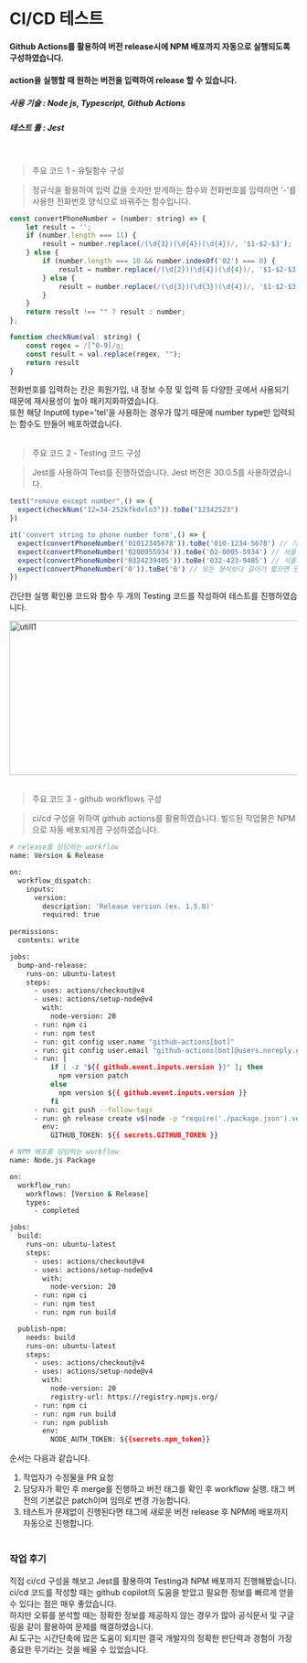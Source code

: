 # CI/CD 테스트

#### Github Actions를 활용하여 버전 release시에 NPM 배포까지 자동으로 실행되도록 구성하였습니다. 
#### action을 실행할 때 원하는 버전을 입력하여 release 할 수 있습니다.

##### 사용 기술 : Node js, Typescript, Github Actions
##### 테스트 툴 : Jest
<br/>

> 주요 코드 1 - 유틸함수 구성

> 정규식을 활용하여 입력 값을 숫자만 받게하는 함수와 전화번호를 입력하면 '-'를 사용한 전화번호 양식으로 바꿔주는 함수입니다.

```js
const convertPhoneNumber = (number: string) => {
    let result = '';
    if (number.length === 11) {
        result = number.replace(/(\d{3})(\d{4})(\d{4})/, '$1-$2-$3');
    } else {
        if (number.length === 10 && number.indexOf('02') === 0) {
            result = number.replace(/(\d{2})(\d{4})(\d{4})/, '$1-$2-$3');
        } else {
            result = number.replace(/(\d{3})(\d{3})(\d{4})/, '$1-$2-$3');
        }
    }
    return result !== "" ? result : number;
};

function checkNum(val: string) {
    const regex = /[^0-9]/g;
    const result = val.replace(regex, "");
    return result
}
```
전화번호를 입력하는 칸은 회원가입, 내 정보 수정 및 입력 등 다양한 곳에서 사용되기 때문에 재사용성이 높아 패키지화하였습니다. <br>
또한 해당 Input에 type='tel'을 사용하는 경우가 많기 때문에 number type만 입력되는 함수도 만들어 배포하였습니다. <br><br>

> 주요 코드 2 - Testing 코드 구성

> Jest를 사용하여 Test를 진행하였습니다. Jest 버전은 30.0.5를 사용하였습니다.

```js
test("remove except number",() => {
  expect(checkNum("12=34-252kfkdvlo3")).toBe("12342523")
})

it('convert string to phone number form',() => {
  expect(convertPhoneNumber('01012345678')).toBe('010-1234-5678') // 기본
  expect(convertPhoneNumber('0200055934')).toBe('02-0005-5934') // 서울 지역번호
  expect(convertPhoneNumber('0324239405')).toBe('032-423-9405') // 서울외 지역번호
  expect(convertPhoneNumber('0')).toBe('0') // 모든 형식보다 길이가 짧으면 인자 그대로 반환
})
```
간단한 실행 확인용 코드와 함수 두 개의 Testing 코드를 작성하여 테스트를 진행하였습니다.

<img width="1239" height="270" alt="utill1" src="https://github.com/user-attachments/assets/4a03359d-c293-4961-b84c-95bb02242257" /><br><br>

> 주요 코드 3 - github workflows 구성

> ci/cd 구성을 위하여 github actions를 활용하였습니다. 빌드된 작업물은 NPM으로 자동 배포되게끔 구성하였습니다.

```bash
# release를 담당하는 workflow
name: Version & Release

on:
  workflow_dispatch:
    inputs:
      version:
        description: 'Release version (ex. 1.5.0)'
        required: true
  
permissions:
  contents: write 

jobs:
  bump-and-release:
    runs-on: ubuntu-latest
    steps:
      - uses: actions/checkout@v4
      - uses: actions/setup-node@v4
        with:
          node-version: 20
      - run: npm ci
      - run: npm test
      - run: git config user.name "github-actions[bot]"
      - run: git config user.email "github-actions[bot]@users.noreply.github.com"
      - run: |
          if [ -z "${{ github.event.inputs.version }}" ]; then
            npm version patch
          else
            npm version ${{ github.event.inputs.version }}
          fi
      - run: git push --follow-tags
      - run: gh release create v$(node -p "require('./package.json').version") --generate-notes
        env:
          GITHUB_TOKEN: ${{ secrets.GITHUB_TOKEN }}
```
```bash
# NPM 배포를 담당하는 workflow
name: Node.js Package

on: 
  workflow_run:
    workflows: [Version & Release]
    types:
      - completed

jobs:
  build:
    runs-on: ubuntu-latest
    steps:
      - uses: actions/checkout@v4
      - uses: actions/setup-node@v4
        with:
          node-version: 20
      - run: npm ci
      - run: npm test
      - run: npm run build

  publish-npm:
    needs: build
    runs-on: ubuntu-latest
    steps:
      - uses: actions/checkout@v4
      - uses: actions/setup-node@v4
        with:
          node-version: 20
          registry-url: https://registry.npmjs.org/
      - run: npm ci
      - run: npm run build
      - run: npm publish
        env:
          NODE_AUTH_TOKEN: ${{secrets.npm_token}}
```
순서는 다음과 같습니다. <br>
1. 작업자가 수정물을 PR 요청
2. 담당자가 확인 후 merge를 진행하고 버전 태그를 확인 후 workflow 실행. 태그 버전의 기본값은 patch이며 임의로 변경 가능합니다.
3. 테스트가 문제없이 진행된다면 태그에 새로운 버전 release 후 NPM에 배포까지 자동으로 진행합니다.<br><br>

### 작업 후기
직접 ci/cd 구성을 해보고 Jest를 활용하여 Testing과 NPM 배포까지 진행해봤습니다.<br>
ci/cd 코드를 작성할 때는 github copilot의 도움을 받았고 필요한 정보를 빠르게 얻을 수 있다는 점은 매우 좋았습니다.<br>
하지만 오류를 분석할 때는 정확한 정보를 제공하지 않는 경우가 많아 공식문서 및 구글링을 같이 활용하여 문제를 해결하였습니다.<br>
AI 도구는 시간단축에 많은 도움이 되지만 결국 개발자의 정확한 판단력과 경험이 가장 중요한 무기라는 것을 배울 수 있었습니다.









